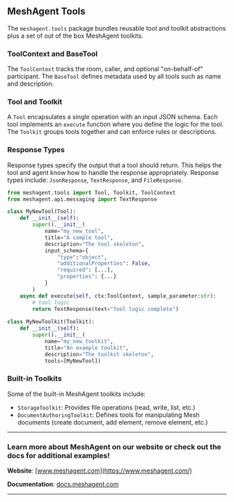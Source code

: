 ## MeshAgent Tools
The ``meshagent.tools`` package bundles reusable tool and toolkit abstractions plus a set of out of the box MeshAgent toolkits. 

### ToolContext and BaseTool
The ``ToolContext`` tracks the room, caller, and optional "on-behalf-of" participant. The ``BaseTool`` defines metadata used by all tools such as name and description. 

### Tool and Toolkit
A ``Tool`` encapsulates a single operation with an input JSON schema. Each tool implements an ``execute`` function where you define the logic for the tool. The ``Toolkit`` groups tools together and can enforce rules or descriptions.

### Response Types
Response types specify the output that a tool should return. This helps the tool and agent know how to handle the response appropriately. Response types include: ``JsonResponse``, ``TextResponse``, and ``FileResponse``.

```Python Python
from meshagent.tools import Tool, Toolkit, ToolContext
from meshagent.api.messaging import TextResponse

class MyNewTool(Tool):
    def __init__(self):
        super().__init__(
            name="my_new_tool",
            title="A sample tool", 
            description="The tool skeleton",
            input_schema={
                "type":"object",
                "additionalProperties": False,
                "required": [...],
                "properties": {...}
            }
        )
    async def execute(self, ctx:ToolContext, sample_parameter:str):
        # tool logic
        return TextResponse(text="Tool logic complete")
    
class MyNewToolkit(Toolkit):
    def __init__(self):
        super().__init__(
            name="my_new_toolkit", 
            title="An example toolkit", 
            description="The toolkit skeleton", 
            tools=[MyNewTool])


```

### Built-in Toolkits
Some of the built-in MeshAgent toolkits include: 
- ``StorageToolkit``: Provides file operations (read, write, list, etc.)
- ``DocumentAuthoringToolkit``: Defines tools for manipulating Mesh documents (create document, add element, remove element, etc.)

---
### Learn more about MeshAgent on our website or check out the docs for additional examples!

**Website**: [www.meshagent.com](https://www.meshagent.com/)

**Documentation**: [docs.meshagent.com](https://docs.meshagent.com/)

---